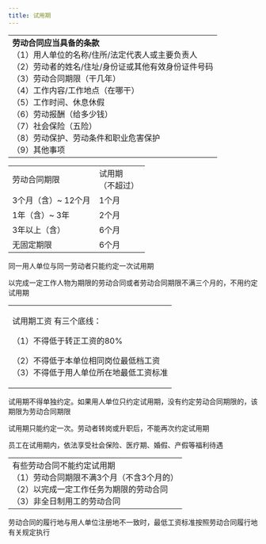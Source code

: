 ```yaml
---
title: 试用期
---
```

<table><colgroup><col style="width: 100%" /></colgroup><tbody><tr class="odd"><td><strong>劳动合同应当具备的条款</strong><br />
（1）用人单位的名称/住所/法定代表人或主要负责人<br />
（2）劳动者的姓名/住址/身份证或其他有效身份证件号码<br />
（3）劳动合同期限（干几年）<br />
（4）工作内容/工作地点（在哪干）<br />
（5）工作时间、休息休假<br />
（6）劳动报酬（给多少钱）<br />
（7）社会保险（五险）<br />
（8）劳动保护、劳动条件和职业危害保护<br />
（9）其他事项</td></tr></tbody></table>

<table><colgroup><col style="width: 63%" /><col style="width: 36%" /></colgroup><tbody><tr class="odd"><td>劳动合同期限</td><td>试用期<br />
（不超过）</td></tr><tr class="even"><td>3个月（含）~ 12个月</td><td>1个月</td></tr><tr class="odd"><td>1年（含）~ 3年</td><td>2个月</td></tr><tr class="even"><td>3年以上（含）</td><td>6个月</td></tr><tr class="odd"><td>无固定期限</td><td>6个月</td></tr></tbody></table>

同一用人单位与同一劳动者只能约定一次试用期

以完成一定工作人物为期限的劳动合同或者劳动合同期限不满三个月的，不用约定试用期

<table><colgroup><col style="width: 100%" /></colgroup><tbody><tr class="odd"><td><p>试用期工资 有三个底线：</p><p>（1）不得低于转正工资的80%</p><p>（2）不得低于本单位相同岗位最低档工资<br />
（3）不得低于用人单位所在地最低工资标准</p></td></tr></tbody></table>

试用期不得单独约定。如果用人单位只约定试用期，没有约定劳动合同期限的，该期限为劳动合同期限  

试用期只能约定一次。劳动者转岗或升职后，不能再次约定试用期

员工在试用期内，依法享受社会保险、医疗期、婚假、产假等福利待遇

<table><colgroup><col style="width: 100%" /></colgroup><tbody><tr class="odd"><td>有些劳动合同不能约定试用期<br />
（1）劳动合同期限不满3个月（不含3个月的）<br />
（2）以完成一定工作任务为期限的劳动合同<br />
（3）非全日制用工的劳动合同</td></tr></tbody></table>

劳动合同的履行地与用人单位注册地不一致时，最低工资标准按照劳动合同履行地有关规定执行
